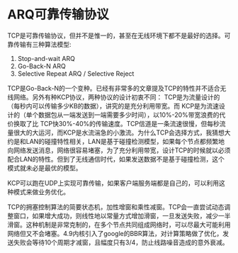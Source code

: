 # ARQ可靠传输协议

TCP是可靠传输协议，但并不是惟一的，甚至在无线环境下都不是最好的选择。可靠传输有三种算法模型:

1. Stop-and-wait ARQ
2. Go-Back-N ARQ
3. Selective Repeat ARQ / Selective Reject

TCP是Go-Back-N的一个变种。已经有非常多的文章提及TCP的特性并不适合无线网络。另外有种KCP协议，两种协议的设计初衷不同：
TCP是为流量设计的（每秒内可以传输多少KB的数据），讲究的是充分利用带宽。而 KCP是为流速设计的（单个数据包从一端发送到一端需要多少时间），以10%-20%带宽浪费的代价换取了比 TCP快30%-40%的传输速度。TCP信道是一条流速很慢，但每秒流量很大的大运河，而KCP是水流湍急的小激流。为什么TCP会选择方式，我猜想大约是和LAN的碰撞特性相关，LAN是基于碰撞检测模型，如果每个节点都频繁地向网络发送消息，网络很容易堵塞，为了充分利用带宽，设计TCP的时候就以必须配合LAN的特性。但到了无线通信时代，如果发送数据不是基于碰撞检测，这个模式就未必是最优的模型。

KCP可以跑在UDP上实现可靠传输，如果客户端服务端都是自己的，可以利用这种模式来做业务优化。

TCP的拥塞控制算法的简要状态机，加性增窗和乘性减窗。TCP会一直尝试动态调整窗口，如果增大成功，则线性地以常量方式增加滑窗，一旦发送失败，减少一半滑窗。这种机制是非常克制的，在多个节点共同组成网络时，可以尽最大可能利用网络但又不会堵塞。4.9内核引入了google的BBR算法，对计算策略做了优化，发送失败会等待10个周期才减窗，且幅度只有3/4，防止线路噪音造成的意外衰减。